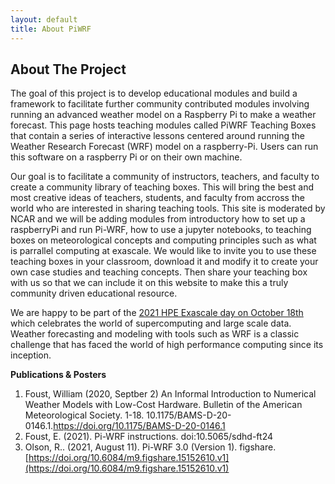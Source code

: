 ```yaml
---
layout: default
title: About PiWRF
---
```


## About The Project
The goal of this project is to develop educational modules and build a framework to facilitate further community contributed modules involving running an advanced weather model on a Raspberry Pi to make a weather forecast. This page hosts teaching modules called PiWRF Teaching Boxes that contain a series of interactive lessons centered around running the Weather Research Forecast (WRF) model on a raspberry-Pi. Users can run this software on a raspberry Pi or on their own machine.

Our goal is to facilitate a community of instructors, teachers, and faculty to create a community library of teaching boxes. This will bring the best and most creative ideas of teachers, students, and faculty from accross the world who are interested in sharing teaching tools. This site is moderated by NCAR and we will be adding modules from introductory how to set up a raspberryPi and run Pi-WRF, how to use a jupyter notebooks, to teaching boxes on meteorological concepts and computing principles such as what is parrallel computing at exascale. We would like to invite you to use these teaching boxes in your classroom, download it and modify it to create your own case studies and teaching concepts. Then share your teaching box with us so that we can include it on this website to make this a truly community driven educational resource.

We are happy to be part of the [2021 HPE Exascale day on October 18th](https://www.hpe.com/us/en/discover-more-network/events/exascale.html) which celebrates the world of supercomputing and large scale data. Weather forecasting and modeling with tools such as WRF is a classic challenge that has faced the world of high performance computing since its inception.

**Publications & Posters**

1. Foust, William (2020, Septber 2) An Informal Introduction to Numerical Weather Models with Low-Cost Hardware.  Bulletin of the American Meteorological Society. 1-18. 10.1175/BAMS-D-20-0146.1.https://doi.org/10.1175/BAMS-D-20-0146.1
2. Foust, E. (2021). Pi-WRF instructions. doi:10.5065/sdhd-ft24
3.  Olson, R.. (2021, August 11). Pi-WRF 3.0 (Version 1). figshare. [https://doi.org/10.6084/m9.figshare.15152610.v1](https://doi.org/10.6084/m9.figshare.15152610.v1)
